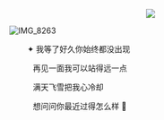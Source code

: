 <p align=center> <img src=https://komarev.com/ghpvc/?username=xelxmyr&color=B2814E&style=flat-square&label=宁✦>
 
![IMG_8263](https://github.com/user-attachments/assets/d9694a68-e97c-407a-b93e-21841a6ed660)

 　　 ✦ 我等了好久你始终都没出现

　　　再见一面我可以站得远一点
   
　　　满天飞雪把我心冷却
   
　　　想问问你最近过得怎么样 🌾
